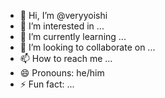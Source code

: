 - 👋 Hi, I’m @veryyoishi
- 👀 I’m interested in ...
- 🌱 I’m currently learning ...
- 💞️ I’m looking to collaborate on ...
- 📫 How to reach me ...
- 😄 Pronouns: he/him
- ⚡ Fun fact: ...

<!---
veryyoishi/veryyoishi is a ✨ special ✨ repository because its `README.md` (this file) appears on your GitHub profile.
You can click the Preview link to take a look at your changes.
--->
